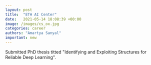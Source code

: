 ```yaml
---
layout: post
title:  "ETH AI Center"
date:   2021-05-14 18:08:39 +00:00
image: /images/cs_ox.jpg
categories: career
authors: "Amartya Sanyal"
important: new
---
```

Submitted PhD thesis titted "Identifying and Exploiting Structures for Reliable Deep Learning".